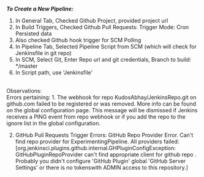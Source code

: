 ***To Create a New Pipeline:***

1.  In General Tab, Checked Github Project, provided project url
2.  In Build Triggers, Checked Github Pull Requests: Trigger Mode: Cron Persisted data
3.  Also checked Github hook trigger for SCM Polling
4.  In Pipeline Tab, Selected Pipeline Script from SCM (which will check for Jenkinsfile in git repo)
5.  In SCM, Select Git, Enter Repo url and git credentials, Branch to build: */master
6.  In Script path, use 'Jenkinsfile'


<br>
Observations:
<br>
Errors pertaining:
1.  The webhook for repo KudosAbhay/JenkinsRepo.git on github.com failed to be registered or was removed. 
    More info can be found on the global configuration page. 
    This message will be dismissed if Jenkins receives a PING event from repo webhook or if you add the repo to the ignore list in the global configuration.
 
2.  GitHub Pull Requests Trigger Errors: GitHub Repo Provider Error. Can't find repo provider for ExperimentingPipeline.
    All providers failed: [org.jenkinsci.plugins.github.internal.GHPluginConfigException: GitHubPluginRepoProvider can't find appropriate client for github repo . Probably you didn't configure 'GitHub Plugin' global 'GitHub Server Settings' or there is no tokenswith ADMIN access to this repository.]
         
